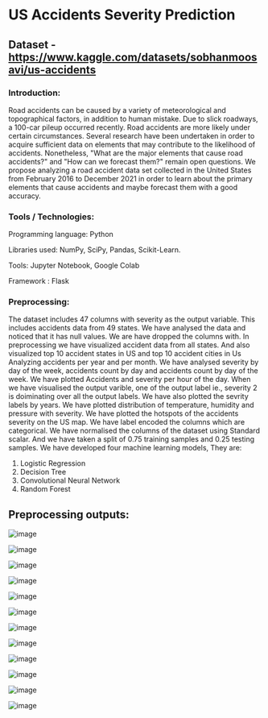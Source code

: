 # US Accidents Severity Prediction	

## Dataset - https://www.kaggle.com/datasets/sobhanmoosavi/us-accidents

### Introduction:
Road accidents can be caused by a variety of meteorological and topographical factors, in addition to human mistake. Due to slick roadways, a 100-car pileup occurred recently. Road accidents are more likely under certain circumstances. Several research have been undertaken in order to acquire sufficient data on elements that may contribute to the likelihood of accidents. Nonetheless, "What are the major elements that cause road accidents?" and "How can we forecast them?" remain open questions. We propose analyzing a road accident data set collected in the United States from February 2016 to December 2021 in order to learn about the primary elements that cause accidents and maybe forecast them with a good accuracy.

### Tools / Technologies:
Programming language: Python

Libraries used: NumPy, SciPy, Pandas, Scikit-Learn.

Tools: Jupyter Notebook, Google Colab 

Framework : Flask

### Preprocessing:
The dataset includes 47 columns with severity as the output variable. This includes accidents data from 49 states. We have analysed the data and noticed that it has null values. We are have dropped the columns with. In preprocessing we have visualized accident data from all states. And also visualized top 10 accident states in US and top 10 accident cities in Us Analyzing accidents per year and per month. We have analysed severity by day of the week, accidents count by day and accidents count by day of the week. We have plotted Accidents and severity per hour of the day. When we have visualised the output varible, one of the output label ie., severity 2 is doiminating over all the output labels. We have also plotted the sevrity labels by years. We have plotted distribution of temperature, humidity and pressure with severity. We have plotted the hotspots of the accidents severity on the US map. We have label encoded the columns which are categorical. We have normalised the columns of the dataset using Standard scalar. And we have taken a split of 0.75 training samples and 0.25 testing samples. We have developed four machine learning models, They are:
1. Logistic Regression
2. Decision Tree
3. Convolutional Neural Network 
4. Random Forest

## Preprocessing outputs:

![image](https://user-images.githubusercontent.com/55958864/167739142-9a8eec86-e4bd-4ab1-81ed-2b568c8f6289.png)

![image](https://user-images.githubusercontent.com/55958864/167739178-3a0b5d24-0758-459b-8230-a7e27e400022.png)

![image](https://user-images.githubusercontent.com/55958864/167739241-a01c9c5e-b9f2-4e3b-a99c-738a35fcb9cf.png)

![image](https://user-images.githubusercontent.com/55958864/167739262-4bb2e469-4b6a-4fe9-a659-c457f369611e.png)

![image](https://user-images.githubusercontent.com/55958864/167739314-af578109-f006-4e36-a679-7f7ca42495d5.png)

![image](https://user-images.githubusercontent.com/55958864/167739330-aa458baa-69ce-4bcb-a70d-18a44859dd89.png)

![image](https://user-images.githubusercontent.com/55958864/167739360-c253f6bd-4510-4e6e-9c84-d486f18bd0df.png)

![image](https://user-images.githubusercontent.com/55958864/167739383-9e8718e3-520e-4734-890d-55be5dc697c5.png)

![image](https://user-images.githubusercontent.com/55958864/167739401-e330c813-a693-416c-adf6-24294b93c6c8.png)

![image](https://user-images.githubusercontent.com/55958864/167739408-ba25964a-cc00-42d7-a9f4-dceec22543d8.png)

![image](https://user-images.githubusercontent.com/55958864/167739417-40b531c8-ae71-40f8-9ebf-a8b4cbbb0dbf.png)

![image](https://user-images.githubusercontent.com/55958864/167739434-d2ac7b8a-c84c-40f5-985f-fcc2ceb5ef98.png)





